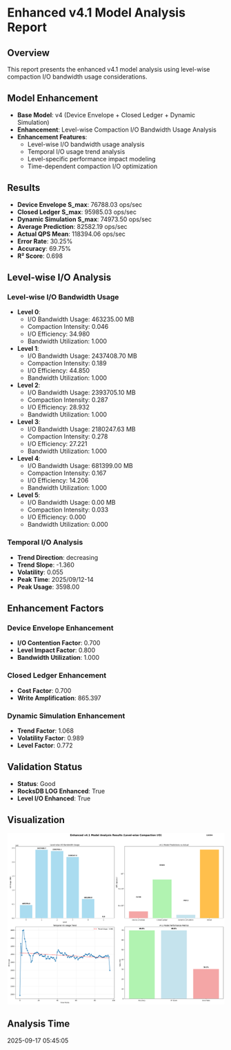 # Enhanced v4.1 Model Analysis Report

## Overview
This report presents the enhanced v4.1 model analysis using level-wise compaction I/O bandwidth usage considerations.

## Model Enhancement
- **Base Model**: v4 (Device Envelope + Closed Ledger + Dynamic Simulation)
- **Enhancement**: Level-wise Compaction I/O Bandwidth Usage Analysis
- **Enhancement Features**: 
  - Level-wise I/O bandwidth usage analysis
  - Temporal I/O usage trend analysis
  - Level-specific performance impact modeling
  - Time-dependent compaction I/O optimization

## Results
- **Device Envelope S_max**: 76788.03 ops/sec
- **Closed Ledger S_max**: 95985.03 ops/sec
- **Dynamic Simulation S_max**: 74973.50 ops/sec
- **Average Prediction**: 82582.19 ops/sec
- **Actual QPS Mean**: 118394.06 ops/sec
- **Error Rate**: 30.25%
- **Accuracy**: 69.75%
- **R² Score**: 0.698

## Level-wise I/O Analysis

### Level-wise I/O Bandwidth Usage
- **Level 0**:
  - I/O Bandwidth Usage: 463235.00 MB
  - Compaction Intensity: 0.046
  - I/O Efficiency: 34.980
  - Bandwidth Utilization: 1.000
- **Level 1**:
  - I/O Bandwidth Usage: 2437408.70 MB
  - Compaction Intensity: 0.189
  - I/O Efficiency: 44.850
  - Bandwidth Utilization: 1.000
- **Level 2**:
  - I/O Bandwidth Usage: 2393705.10 MB
  - Compaction Intensity: 0.287
  - I/O Efficiency: 28.932
  - Bandwidth Utilization: 1.000
- **Level 3**:
  - I/O Bandwidth Usage: 2180247.63 MB
  - Compaction Intensity: 0.278
  - I/O Efficiency: 27.221
  - Bandwidth Utilization: 1.000
- **Level 4**:
  - I/O Bandwidth Usage: 681399.00 MB
  - Compaction Intensity: 0.167
  - I/O Efficiency: 14.206
  - Bandwidth Utilization: 1.000
- **Level 5**:
  - I/O Bandwidth Usage: 0.00 MB
  - Compaction Intensity: 0.033
  - I/O Efficiency: 0.000
  - Bandwidth Utilization: 0.000

### Temporal I/O Analysis
- **Trend Direction**: decreasing
- **Trend Slope**: -1.360
- **Volatility**: 0.055
- **Peak Time**: 2025/09/12-14
- **Peak Usage**: 3598.00

## Enhancement Factors

### Device Envelope Enhancement
- **I/O Contention Factor**: 0.700
- **Level Impact Factor**: 0.800
- **Bandwidth Utilization**: 1.000

### Closed Ledger Enhancement
- **Cost Factor**: 0.700
- **Write Amplification**: 865.397

### Dynamic Simulation Enhancement
- **Trend Factor**: 1.068
- **Volatility Factor**: 0.989
- **Level Factor**: 0.772

## Validation Status
- **Status**: Good
- **RocksDB LOG Enhanced**: True
- **Level I/O Enhanced**: True

## Visualization
![Enhanced v4.1 Model Analysis](v4_1_model_enhanced_analysis.png)

## Analysis Time
2025-09-17 05:45:05
